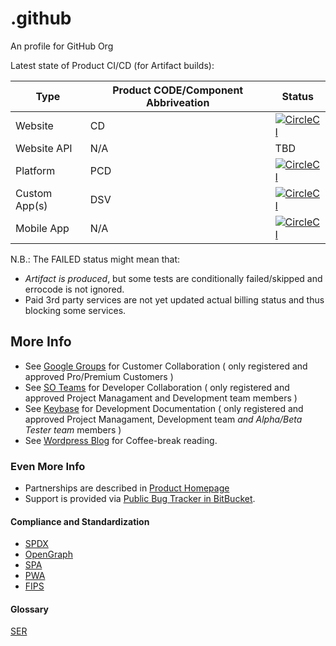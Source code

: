 # .github

An profile for GitHub Org

Latest state of Product CI/CD (for Artifact builds):

| Type | Product CODE/Component Abbriveation | Status |
|---|---|---|
| Website | CD | [![CircleCI](https://circleci.com/gh/HolimaX/React.svg?style=svg&circle-token=1ad83382b085ffc81cd9c161999280cfc11453a3)](https://circleci.com/gh/HolimaX/React) |
| Website API | N/A | TBD |
| Platform | PCD | [![CircleCI](https://circleci.com/gh/HolimaX/libgopyu/tree/master.svg?style=svg&circle-token=4430e021a16bba1021b4e8d7515db2f906d311c0)](https://circleci.com/gh/HolimaX/libgopyu/tree/master) |
| Custom App(s) | DSV | [![CircleCI](https://circleci.com/gh/HolimaX/libcontimig.svg?style=svg&circle-token=cb428453a63496a173b977fd897d6307a59c559c)](https://circleci.com/gh/HolimaX/libcontimig) |
| Mobile App | N/A | [![CircleCI](https://circleci.com/gh/HolimaX/libhacontimig.svg?style=svg&circle-token=a3445d8d90d41bd2a952128f6409f991bd54e320)](https://circleci.com/gh/HolimaX/libhacontimig) |

N.B.: The FAILED status might mean that:

- *Artifact is produced*, but some tests are conditionally failed/skipped and errocode is not ignored.
- Paid 3rd party services are not yet updated actual billing status and thus blocking some services.

## More Info

* See [Google Groups](https://groups.google.com/g/huaweihealthsyncv1y2022) for Customer Collaboration ( only registered and approved Pro/Premium Customers )
* See [SO Teams](https://stackoverflow.com/c/healthdash) for Developer Collaboration ( only registered and approved Project Managament and Development team members )
* See [Keybase](keybase://team/healthdash) for Development Documentation ( only registered and approved Project Managament, Development team _and Alpha/Beta Tester team_ members )
* See [Wordpress Blog](https://linardsliepins.wordpress.com/) for Coffee-break reading.

### Even More Info

* Partnerships are described in [Product Homepage](http://healthdash.lv/partners)
* Support is provided via [Public Bug Tracker in BitBucket](https://bitbucket.org/HolimaX/sandboxandroid/issues/new).

#### Compliance and Standardization

* [SPDX](https://spdx.github.io/license-list-data)
* [OpenGraph](https://www.opengraph.io/documentation)
* [SPA](https://reactjs.org/docs/glossary.html)
* [PWA](https://developer.mozilla.org/en-US/docs/Web/Progressive_web_apps)
* [FIPS](https://discourse.ubuntu.com/t/ubuntu-pro-beta-tutorial/31018)

#### Glossary

[SER](https://www.healthdash.lv/SER)
